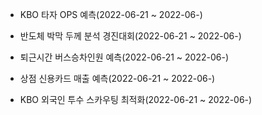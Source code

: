- KBO 타자 OPS 예측(2022-06-21 ~ 2022-06-)
 
- 반도체 박막 두께 분석 경진대회(2022-06-21 ~ 2022-06-)

- 퇴근시간 버스승차인원 예측(2022-06-21 ~ 2022-06-)

- 상점 신용카드 매출 예측(2022-06-21 ~ 2022-06-)

- KBO 외국인 투수 스카우팅 최적화(2022-06-21 ~ 2022-06-)

